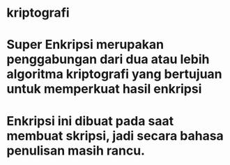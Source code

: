 # kriptografi
# Super Enkripsi merupakan penggabungan dari dua atau lebih algoritma kriptografi yang bertujuan untuk memperkuat hasil enkripsi
# Enkripsi ini dibuat pada saat membuat skripsi, jadi secara bahasa penulisan masih rancu.
